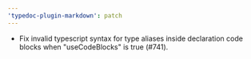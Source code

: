 ```yaml
---
'typedoc-plugin-markdown': patch
---
```


- Fix invalid typescript syntax for type aliases inside declaration code blocks when "useCodeBlocks" is true (#741).
